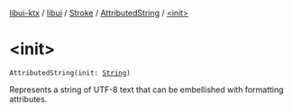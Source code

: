 [libui-ktx](../../../index.md) / [libui](../../index.md) / [Stroke](../index.md) / [AttributedString](index.md) / [&lt;init&gt;](./-init-.md)

# &lt;init&gt;

`AttributedString(init: `[`String`](https://kotlinlang.org/api/latest/jvm/stdlib/kotlin/-string/index.html)`)`

Represents a string of UTF-8 text that can be embellished with formatting attributes.

